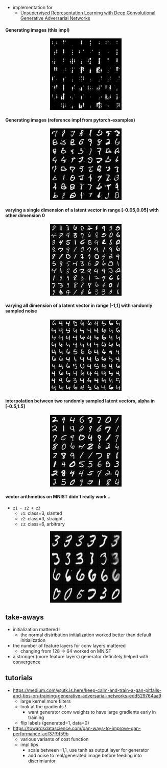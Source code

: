 

+ implementation for
    + [Unsupervised Representation Learning with Deep Convolutional Generative Adversarial Networks](https://arxiv.org/pdf/1511.06434.pdf)


#### Generating images (this impl)

<p align="center">
  <img width='224', height='224' src="gifs/dcgan_stronger_G_small.gif">
</p>

#### Generating images (reference impl from pytorch-examples)

<p align="center">
  <img width='224', height='224' src="gifs/dcgan_example_impl.gif">
</p>

#### varying a single dimension of a latent vector in range [-0.05,0.05] with other dimension 0

<p align="center">
  <img width='224', height='224' src="gifs/single_dim_varying_z_0.05_small.gif">
</p>

#### varying all dimension of a latent vector in range [-1,1] with randomly sampled noise

<p align="center">
  <img width='224', height='224' src="gifs/all_dim_varying_z_1_small.gif">
</p>


#### interpolation between two randomly sampled latent vectors, alpha in [-0.5,1.5]

<p align="center">
  <img width='224', height='224' src="gifs/interpolate_small.gif">
</p>

#### vector arithmetics on MNIST didn't really work ..

+ `z1 - z2 + z3`
  + `z1`: class=3, slanted
  + `z2`: class=3, straight
  + `z3`: class=6, arbitrary


<p align="center">
  <img width='224', height='224' src="gifs/arithmetics.png">
</p>




## take-aways

+ initialization mattered !
    + the normal distribution initialization worked better than default initialization
+ the number of feature layers for conv layers mattered 
    + changing from 128 -> 64 worked on MNIST
+ a stronger (more feature layers) generator definitely helped with convergence


## tutorials

+ https://medium.com/@utk.is.here/keep-calm-and-train-a-gan-pitfalls-and-tips-on-training-generative-adversarial-networks-edd529764aa9
    + large kernel more filters
    + look at the gradients !
        + want generator conv weights to have large gradients early in training
    + flip labels (generated=1, data=0)
+ https://towardsdatascience.com/gan-ways-to-improve-gan-performance-acf37f9f59b
    + various variants of cost function
    + impl tips
        + scale between -1,1, use tanh as output layer for generator
        + add noise to real/generated image before feeding into discrimiantor
